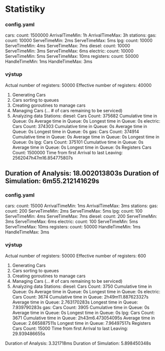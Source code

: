# Statistiky
### config.yaml
cars:
  count: 1500000
  ArrivalTimeMin: 1h
  ArrivalTimeMax: 3h
stations:
  gas:
    count: 10000
    ServeTimeMin: 2ms
    ServeTimeMax: 5ms
  lpg:
    count: 10000
    ServeTimeMin: 4ms
    ServeTimeMax: 7ms
  diesel:
    count: 10000
    ServeTimeMin: 3ms
    ServeTimeMax: 6ms
  electric:
    count: 10000
    ServeTimeMin: 5ms
    ServeTimeMax: 10ms
registers:
  count: 50000
  HandleTimeMin: 1ms
  HandleTimeMax: 3ms

### výstup
Actual number of registers:  50000
Effective number of registers:  40000
1. Generating Cars
2. Cars sorting to queues
3. Creating goroutines to manage cars
4. Managing Cars
(... # of cars remaining to be serviced)
5. Analyzing data
Stations:
   diesel:
     Cars Count: 375682
     Cumulative time in Queue: 0s
     Average time in Queue: 0s
     Longest time in Queue: 0s
   electric:
     Cars Count: 374303
     Cumulative time in Queue: 0s
     Average time in Queue: 0s
     Longest time in Queue: 0s
   gas:
     Cars Count: 374914
     Cumulative time in Queue: 0s
     Average time in Queue: 0s
     Longest time in Queue: 0s
   lpg:
     Cars Count: 375101
     Cumulative time in Queue: 0s
     Average time in Queue: 0s
     Longest time in Queue: 0s
Registers
  Cars Count: 1500000
  Time from first Arrival to last Leaving: 2562047h47m16.854775807s

Duration of Analysis:  18.002013803s
Duration of Simulation:  6m55.212141629s
---
### config.yaml
cars:
  count: 15000
  ArrivalTimeMin: 1ms
  ArrivalTimeMax: 3ms
stations:
  gas:
    count: 200
    ServeTimeMin: 2ms
    ServeTimeMax: 5ms
  lpg:
    count: 100
    ServeTimeMin: 4ms
    ServeTimeMax: 7ms
  diesel:
    count: 200
    ServeTimeMin: 3ms
    ServeTimeMax: 6ms
  electric:
    count: 100
    ServeTimeMin: 5ms
    ServeTimeMax: 10ms
registers:
  count: 50000
  HandleTimeMin: 1ms
  HandleTimeMax: 3ms

### výstup
Actual number of registers:  50000
Effective number of registers:  600
1. Generating Cars
2. Cars sorting to queues
3. Creating goroutines to manage cars
4. Managing Cars
(... # of cars remaining to be serviced)
5. Analyzing data
Stations:
   diesel:
     Cars Count: 3750
     Cumulative time in Queue: 0s
     Average time in Queue: 0s
     Longest time in Queue: 0s
   electric:
     Cars Count: 3674
     Cumulative time in Queue: 2h49m11.887623327s
     Average time in Queue: 2.763170283s
     Longest time in Queue: 7.939790283s
   gas:
     Cars Count: 3905
     Cumulative time in Queue: 0s
     Average time in Queue: 0s
     Longest time in Queue: 0s
   lpg:
     Cars Count: 3671
     Cumulative time in Queue: 2h43m6.473054095s
     Average time in Queue: 2.665887511s
     Longest time in Queue: 7.96497517s
Registers
  Cars Count: 15000
  Time from first Arrival to last Leaving: 29.939486655s

Duration of Analysis:  3.321718ms
Duration of Simulation:  5.898450348s




